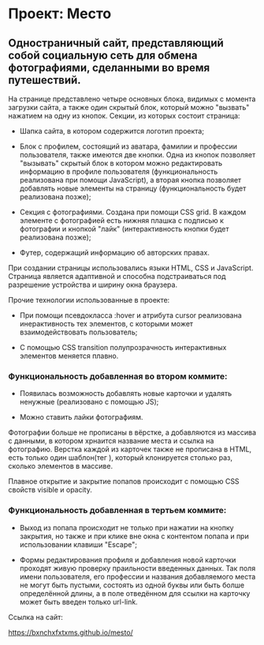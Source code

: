 # Проект: Место

## Одностраничный сайт, представляющий собой социальную сеть для обмена фотографиями, сделанными во время путешествий.

На странице представлено четыре основных блока, видимых с момента загрузки сайта, а также один скрытый блок, который можно "вызвать" нажатием на одну из кнопок. Секции, из которых состоит страница:

* Шапка сайта, в котором содержится логотип проекта;

* Блок с профилем, состоящий из аватара, фамилии и профессии пользователя, также имеются две кнопки. Одна из кнопок позволяет "вызывать" скрытый блок в котором можно редактировать информацию в профиле пользователя (функциональность реализована при помощи JavaScript), а вторая кнопка позволяет добавлять новые элементы на страницу (функциональность будет реализована позже);

* Секция с фотографиями. Создана при помощи CSS grid. В каждом элементе с фотографией есть нижняя плашка с подписью к фотографии и кнопкой "лайк" (интерактивность кнопки будет реализована позже);

* Футер, содержащий информацию об авторских правах.

При создании страницы использовались языки HTML, CSS и JavaScript. Страница является адаптивной и способна подстраиваться под разрешение устройства и ширину окна браузера.

Прочие технологии использованные в проекте:

* При помощи псевдокласса :hover и атрибута сursor реализована инерактивность тех элементов, с которыми может взаимодействовать пользователь;

* С помощью CSS transition полупрозрачность интерактивных элементов меняется плавно.

### Функциональность добавленная во втором коммите:

* Появилась возможность добавлять новые карточки и удалять ненужные (реализовано с помощью JS);

* Можно ставить лайки фотографиям.

Фотографии больше не прописаны в вёрстке, а добавляются из массива с данными, в котором хрнаится название места и ссылка на фотографию. Верстка каждой из карточек также не прописана в HTML, есть только один шаблон(тег <tmplate>), который клонируется столько раз, сколько элементов в массиве.

Плавное открытие и закрытие попапов происходит с помощью CSS свойств visible и opacity.

### Функциональность добавленная в тертьем коммите:

* Выход из попапа происходит не только при нажатии на кнопку закрытия, но также и при клике вне окна с контентом попапа и при использовании клавиши "Escape";

* Формы редактирования профиля и добавления новой карточки проходят живую проверку праильности введенных данных. Так поля имени пользователя, его профессии и названия добавляемого места не могут быть пустыми, состоять из одной буквы или быть болше определённой длины, а в поле отведённом для ссылки на карточку может быть введен только url-link.

Ссылка на сайт:

https://bxnchxfxtxms.github.io/mesto/
